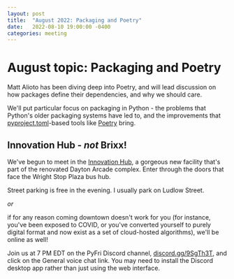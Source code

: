 ```yaml
---
layout: post
title:  "August 2022: Packaging and Poetry"
date:   2022-08-10 19:00:00 -0400
categories: meeting
---
```


# August topic: Packaging and Poetry 

Matt Alioto has been diving deep into Poetry, and 
will lead discussion on how packages define their 
dependencies, and why we should care.

We'll put particular focus on packaging in Python - the 
problems that Python's older packaging systems have led 
to, and the improvements that 
[pyproject.toml](https://peps.python.org/pep-0621/)-based 
tools like [Poetry](https://python-poetry.org) bring.

## Innovation Hub - *not* Brixx!

We've begun to meet in the [Innovation Hub](https://www.thehubdayton.com/), a gorgeous new 
facility that's part of the renovated Dayton Arcade complex.  Enter through 
the doors that face the Wright Stop Plaza bus hub.

Street parking is free in the evening.  I usually park on Ludlow Street.

*or* 

if for any reason coming downtown doesn't work for you (for instance, 
you've been exposed to COVID, or you've converted yourself to purely 
digital format and now exist as 
a set of cloud-hosted algorithms), we'll be online as well!  

Join us at 7 PM EDT on the PyFri Discord channel, [discord.gg/9SgTh3T](https://discord.gg/9SgTh3T), and click on the 
General voice chat link.  You may need to install the Discord desktop app rather than just using 
the web interface.


